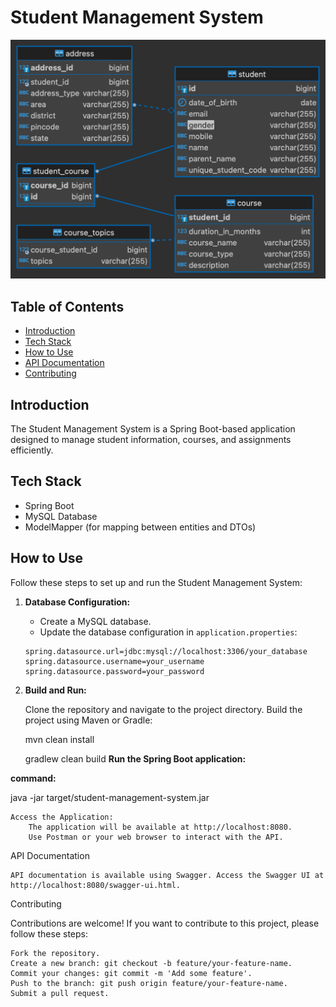 # Student Management System

![ERD Image](studentManagementER.png)

## Table of Contents

- [Introduction](#introduction)
- [Tech Stack](#tech-stack)
- [How to Use](#how-to-use)
- [API Documentation](#api-documentation)
- [Contributing](#contributing)

## Introduction

The Student Management System is a Spring Boot-based application designed to manage student information, courses, and assignments efficiently.

## Tech Stack

- Spring Boot
- MySQL Database
- ModelMapper (for mapping between entities and DTOs)

## How to Use

Follow these steps to set up and run the Student Management System:

1. **Database Configuration:**
   - Create a MySQL database.
   - Update the database configuration in `application.properties`:

   ```properties
   spring.datasource.url=jdbc:mysql://localhost:3306/your_database
   spring.datasource.username=your_username
   spring.datasource.password=your_password

2. **Build and Run:**

    Clone the repository and navigate to the project directory.
    Build the project using Maven or Gradle:

    mvn clean install


   gradlew clean build
     **Run the Spring Boot application:**

**command:**

 java -jar target/student-management-system.jar

    Access the Application:
        The application will be available at http://localhost:8080.
        Use Postman or your web browser to interact with the API.

API Documentation

    API documentation is available using Swagger. Access the Swagger UI at http://localhost:8080/swagger-ui.html.

Contributing

Contributions are welcome! If you want to contribute to this project, please follow these steps:

    Fork the repository.
    Create a new branch: git checkout -b feature/your-feature-name.
    Commit your changes: git commit -m 'Add some feature'.
    Push to the branch: git push origin feature/your-feature-name.
    Submit a pull request.